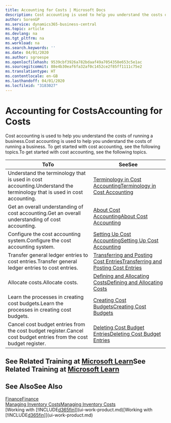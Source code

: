 ```yaml
---
title: Accounting for Costs | Microsoft Docs
description: Cost accounting is used to help you understand the costs of running a business. To get started with cost accounting, see the following topics.
author: SorenGP
ms.service: dynamics365-business-central
ms.topic: article
ms.devlang: na
ms.tgt_pltfrm: na
ms.workload: na
ms.search.keywords: ''
ms.date: 04/01/2020
ms.author: sgroespe
ms.openlocfilehash: 9539cbf3926a782bdaaf49a7054358e653c5e1ac
ms.sourcegitcommit: 88e4b30eaf6fa32af0c1452ce2f85ff1111c75e2
ms.translationtype: HT
ms.contentlocale: en-GB
ms.lasthandoff: 04/01/2020
ms.locfileid: "3183027"
---
```

# <a name="accounting-for-costs"></a><span data-ttu-id="e64b2-104">Accounting for Costs</span><span class="sxs-lookup"><span data-stu-id="e64b2-104">Accounting for Costs</span></span>
<span data-ttu-id="e64b2-105">Cost accounting is used to help you understand the costs of running a business.</span><span class="sxs-lookup"><span data-stu-id="e64b2-105">Cost accounting is used to help you understand the costs of running a business.</span></span> <span data-ttu-id="e64b2-106">To get started with cost accounting, see the following topics.</span><span class="sxs-lookup"><span data-stu-id="e64b2-106">To get started with cost accounting, see the following topics.</span></span>  

|<span data-ttu-id="e64b2-107">To</span><span class="sxs-lookup"><span data-stu-id="e64b2-107">To</span></span>|<span data-ttu-id="e64b2-108">See</span><span class="sxs-lookup"><span data-stu-id="e64b2-108">See</span></span>|  
|--------|---------|  
|<span data-ttu-id="e64b2-109">Understand the terminology that is used in cost accounting.</span><span class="sxs-lookup"><span data-stu-id="e64b2-109">Understand the terminology that is used in cost accounting.</span></span>|[<span data-ttu-id="e64b2-110">Terminology in Cost Accounting</span><span class="sxs-lookup"><span data-stu-id="e64b2-110">Terminology in Cost Accounting</span></span>](finance-terminology-in-cost-accounting.md)|  
|<span data-ttu-id="e64b2-111">Get an overall understanding of cost accounting.</span><span class="sxs-lookup"><span data-stu-id="e64b2-111">Get an overall understanding of cost accounting.</span></span>|[<span data-ttu-id="e64b2-112">About Cost Accounting</span><span class="sxs-lookup"><span data-stu-id="e64b2-112">About Cost Accounting</span></span>](finance-about-cost-accounting.md)|  
|<span data-ttu-id="e64b2-113">Configure the cost accounting system.</span><span class="sxs-lookup"><span data-stu-id="e64b2-113">Configure the cost accounting system.</span></span>|[<span data-ttu-id="e64b2-114">Setting Up Cost Accounting</span><span class="sxs-lookup"><span data-stu-id="e64b2-114">Setting Up Cost Accounting</span></span>](finance-set-up-cost-accounting.md)|  
|<span data-ttu-id="e64b2-115">Transfer general ledger entries to cost entries.</span><span class="sxs-lookup"><span data-stu-id="e64b2-115">Transfer general ledger entries to cost entries.</span></span>|[<span data-ttu-id="e64b2-116">Transferring and Posting Cost Entries</span><span class="sxs-lookup"><span data-stu-id="e64b2-116">Transferring and Posting Cost Entries</span></span>](finance-transfer-and-post-cost-entries.md)|  
|<span data-ttu-id="e64b2-117">Allocate costs.</span><span class="sxs-lookup"><span data-stu-id="e64b2-117">Allocate costs.</span></span>|[<span data-ttu-id="e64b2-118">Defining and Allocating Costs</span><span class="sxs-lookup"><span data-stu-id="e64b2-118">Defining and Allocating Costs</span></span>](finance-define-and-allocate-costs.md)|  
|<span data-ttu-id="e64b2-119">Learn the processes in creating cost budgets.</span><span class="sxs-lookup"><span data-stu-id="e64b2-119">Learn the processes in creating cost budgets.</span></span>|[<span data-ttu-id="e64b2-120">Creating Cost Budgets</span><span class="sxs-lookup"><span data-stu-id="e64b2-120">Creating Cost Budgets</span></span>](finance-create-cost-budgets.md)|
|<span data-ttu-id="e64b2-121">Cancel cost budget entries from the cost budget register.</span><span class="sxs-lookup"><span data-stu-id="e64b2-121">Cancel cost budget entries from the cost budget register.</span></span>|[<span data-ttu-id="e64b2-122">Deleting Cost Budget Entries</span><span class="sxs-lookup"><span data-stu-id="e64b2-122">Deleting Cost Budget Entries</span></span>](finance-how-to-delete-cost-budget-entries.md)|

## <a name="see-related-training-at-microsoft-learn"></a><span data-ttu-id="e64b2-123">See Related Training at [Microsoft Learn](/learn/paths/use-cost-accounting-dynamics-365-business-central/)</span><span class="sxs-lookup"><span data-stu-id="e64b2-123">See Related Training at [Microsoft Learn](/learn/paths/use-cost-accounting-dynamics-365-business-central/)</span></span>

## <a name="see-also"></a><span data-ttu-id="e64b2-124">See Also</span><span class="sxs-lookup"><span data-stu-id="e64b2-124">See Also</span></span>  
[<span data-ttu-id="e64b2-125">Finance</span><span class="sxs-lookup"><span data-stu-id="e64b2-125">Finance</span></span>](finance.md)  
[<span data-ttu-id="e64b2-126">Managing Inventory Costs</span><span class="sxs-lookup"><span data-stu-id="e64b2-126">Managing Inventory Costs</span></span>](finance-manage-inventory-costs.md)  
<span data-ttu-id="e64b2-127">[Working with [!INCLUDE[d365fin](includes/d365fin_md.md)]](ui-work-product.md)</span><span class="sxs-lookup"><span data-stu-id="e64b2-127">[Working with [!INCLUDE[d365fin](includes/d365fin_md.md)]](ui-work-product.md)</span></span>

